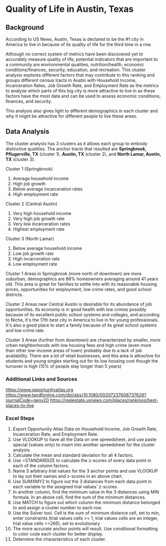 # Quality of Life in Austin, Texas
## Background
According to US News, Austin, Texas is declared to be the #1 city in America to live in because of its quality of life for the third time in a row. 

Although no correct system of metrics have been discovered yet to accurately measure quality of life, potential indicators that are important to a community are environmental qualities, nutrition/health, economic conditions/finances, security, education, and recreation. 
This cluster analysis explores different factors that may contribute to this ranking and groups different census tracts in Austin with Household Income, Incarceration Rates, Job Growth Rate, and Employment Rate as the metrics to analyze which parts of this big city is more attractive to live in as these factors have the most data and can be used to assess economic conditions, finances, and security. 

This analysis also gives light to different demographics in each cluster and why it might be attractive for different people to live these areas. 
## Data Analysis
The cluster analysis has 3 clusters as it allows each group to embody distinctive qualities. The anchor tracts that resulted are **Springbrook, Pflugerville, TX** (cluster 1), **Austin, TX** (cluster 2), and **North Lamar, Austin, TX** (cluster 3). 

Cluster 1 (Springbrook)
1. Average household income
2. High job growth
3. Below average incarceration rates
4. High employment rate

Cluster 2 (Central Austin)
1. Very high household income
2. Very high job growth rate
3. Very low incarceration rates
4. Highest employment rate

Cluster 3 (North Lamar)
1. Below average household income
2. Low job growth rate
3. High incarceration rate
4. Low employment rate

Cluster 1 Areas in Springbrook (more north of downtown) are more suburban, demographics are 88% homeowners averaging around 41 years old. This area is great for families to settle into with its reasonable housing prices, opportunities for employment, low crime rates, and good school districts.  

Cluster 2 Areas near Central Austin is desirable for its abundance of job opportunities. Its economy is in good health with low crimes possibly because of its excellent public school systems and colleges, and according to Niche, it's the 17th best city in America to live in for young professionals. It's also a good place to start a family because of its great school systems and low crime rate. 

Cluster 3 Areas (further from downtown) are characterized by smaller, more urban neighborhoods with low housing fees and high crime (even more than other low-income areas of town) probably due to a lack of job availability. There are a lot of retail businesses, and this area is attractive for students and young singles starting out for its low housing cost though the turnover is high (15% of people stay longer than 5 years)



### Additional Links and Sources
https://www.opportunityatlas.org
https://www.tandfonline.com/doi/abs/10.1080/00207237608737626?journalCode=genv20
https://realestate.usnews.com/places/rankings/best-places-to-live


### Excel Steps
1. Export Opportunity Atlas Data on Household Income, Job Growth Rate, Incarceration Rate, and Employment Rate. 
2. Use VLOOKUP to have all the Data on one spreedsheet, and use paste special (values only) to insert into another spreedsheet for the cluster analysis. 
3. Calculate the mean and standard deviation for all 4 factors.
4. Use =STANDARDIZE to calculate the z-scores of every data point in each of the column factors. 
5. Name 3 arbitrary trial values for the 3 anchor points and use VLOOKUP to lay out their names and z-scores in an above chart. 
6. Use SUMXMY2 to figure out the 3 distances from each data point in each variable to the assigned trial values' z-scores. 
7. In another column, find the minimum value in the 3 distances using MIN formula. In an above cell, find the sum of the minimum distances.
8. Use MATCH to figure out which column the minimum distance belonged to and assign a cluster number to each row. 
9. Use the Solver tool. Cell is the sum of minimum distance cell, set to min, enter constraints (trial values cells >= 1, trial values cells are an integer, trial value cells <=265), set to evolutionary
10. The more accurate anchor points will result. Use conditional formatting to color code each cluster for better display. 
11. Determine the characteristics of each cluster. 


